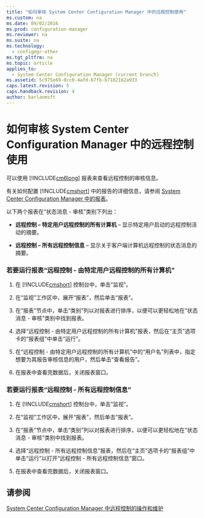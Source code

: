 ```yaml
---
title: "如何审核 System Center Configuration Manager 中的远程控制使用"
ms.custom: na
ms.date: 09/02/2016
ms.prod: configuration-manager
ms.reviewer: na
ms.suite: na
ms.technology: 
  - configmgr-other
ms.tgt_pltfrm: na
ms.topic: article
applies_to: 
  - System Center Configuration Manager (current branch)
ms.assetid: 5c975e69-0cc0-4afd-b7fb-b7182162a933
caps.latest.revision: 5
caps.handback.revision: 4
author: barlanmsft
---
```

# 如何审核 System Center Configuration Manager 中的远程控制使用
可以使用 [!INCLUDE[cm6long](../LocTest/includes/cm6long_md.md)] 报表来查看远程控制的审核信息。  
  
 有关如何配置 [!INCLUDE[cmshort](../LocTest/includes/cmshort_md.md)] 中的报告的详细信息，请参阅 [System Center Configuration Manager 中的报表](../LocTest/Reporting-in-System-Center-Configuration-Manager.md)。  
  
 以下两个报表在“状态消息 \- 审核”类别下列出：  
  
-   **远程控制 – 特定用户远程控制的所有计算机** – 显示特定用户启动的远程控制活动的摘要。  
  
-   **远程控制 – 所有远程控制信息** – 显示关于客户端计算机远程控制的状态消息的摘要。  
  
### 若要运行报表“远程控制 \- 由特定用户远程控制的所有计算机”  
  
1.  在 [!INCLUDE[cmshort](../LocTest/includes/cmshort_md.md)] 控制台中，单击“监视”。  
  
2.  在“监视”工作区中，展开“报表”，然后单击“报表”。  
  
3.  在“报表”节点中，单击“类别”列以对报表进行排序，以便可以更轻松地在“状态消息 \- 审核”类别中找到报表。  
  
4.  选择“远程控制 \- 由特定用户远程控制的所有计算机”报表，然后在“主页”选项卡的“报表组”中单击“运行”。  
  
5.  在“远程控制 \- 由特定用户远程控制的所有计算机”中的“用户名”列表中，指定想要为其报告审核信息的用户，然后单击“查看报告”。  
  
6.  在报表中查看完数据后，关闭报表窗口。  
  
### 若要运行报表“远程控制 \- 所有远程控制信息”  
  
1.  在 [!INCLUDE[cmshort](../LocTest/includes/cmshort_md.md)] 控制台中，单击“监视”。  
  
2.  在“监视”工作区中，展开“报表”，然后单击“报表”。  
  
3.  在“报表”节点中，单击“类别”列以对报表进行排序，以便可以更轻松地在“状态消息 \- 审核”类别中找到报表。  
  
4.  选择“远程控制 \- 所有远程控制信息”报表，然后在“主页”选项卡的“报表组”中单击“运行”以打开“远程控制 \- 所有远程控制信息”窗口。  
  
5.  在报表中查看完数据后，关闭报表窗口。  
  
## 请参阅  
 [System Center Configuration Manager 中远程控制的操作和维护](../LocTest/Operations-and-maintenance-for-remote-control-in-System-Center-Configuration-Manager.md)